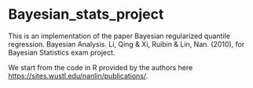 # Bayesian_stats_project

This is an implementation of the paper  Bayesian regularized quantile regression. Bayesian Analysis. Li, Qing & Xi, Ruibin & Lin, Nan. (2010), for Bayesian Statistics exam project.

We start from the code in R provided by the authors here https://sites.wustl.edu/nanlin/publications/. 